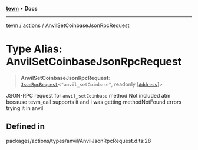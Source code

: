 [**tevm**](../../README.md) • **Docs**

***

[tevm](../../modules.md) / [actions](../README.md) / AnvilSetCoinbaseJsonRpcRequest

# Type Alias: AnvilSetCoinbaseJsonRpcRequest

> **AnvilSetCoinbaseJsonRpcRequest**: [`JsonRpcRequest`](../../index/type-aliases/JsonRpcRequest.md)\<`"anvil_setCoinbase"`, readonly [[`Address`](../../index/type-aliases/Address.md)]\>

JSON-RPC request for `anvil_setCoinbase` method
Not included atm because tevm_call supports it and i was getting methodNotFound errors trying it in anvil

## Defined in

packages/actions/types/anvil/AnvilJsonRpcRequest.d.ts:28
